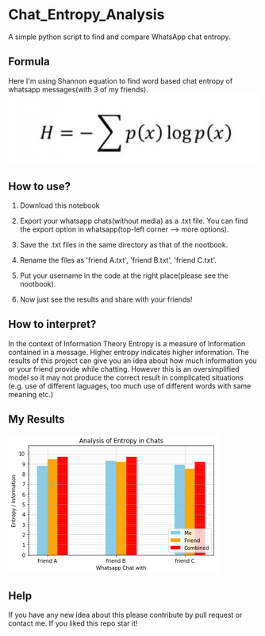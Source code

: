 # Chat_Entropy_Analysis
A simple python script to find and compare WhatsApp chat entropy.

## Formula
  Here I'm using Shannon equation to find word based chat entropy of whatsapp messages(with 3 of my friends).
  ![](https://github.com/Suji04/Chat_Entropy_Analysis/blob/master/shannon_equation.jpg)
  
## How to use?
  1) Download this notebook
  
  2) Export your whatsapp chats(without media) as a .txt file. You can find the export option in whatsapp(top-left corner --> more              options).
  
  3) Save the .txt files in the same directory as that of the nootbook.
  
  4) Rename the files as 'friend A.txt', 'friend B.txt', 'friend C.txt'.
  
  5) Put your username in the code at the right place(please see the nootbook).
  
  6) Now just see the results and share with your friends!
  
## How to interpret?
  In the context of Information Theory Entropy is a measure of Information contained in a message. Higher entropy indicates higher           information. The results of this project can give you an idea about how much information you or your friend provide while chatting.         However this is an oversimplified model so it may not produce the correct result in complicated situations (e.g. use of different       laguages, too much use of different words with same meaning etc.) 
  
## My Results
![](https://github.com/Suji04/Chat_Entropy_Analysis/blob/master/download.png)
  
## Help
If you have any new idea about this please contribute by pull request or contact me. If you liked this repo star it!
